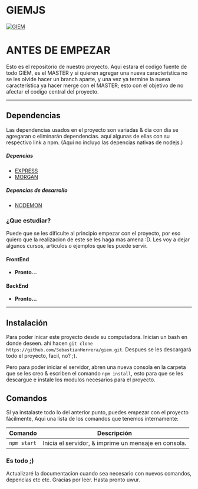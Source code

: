 # GIEMJS


[![GIEM](https://i.imgur.com/iuzkeRY.png "GIEM")](https://i.imgur.com/iuzkeRY.png "GIEM")





# ANTES DE  EMPEZAR
Esto es el repositorio de nuestro proyecto. Aqui estara el codigo fuente de todo GIEM, es el MASTER y si quieren agregar una nueva característica no se les olvide hacer un branch aparte, y una vez ya termine la nueva característica ya hacer merge con el MASTER; esto con el objetivo de no afectar el codigo central del proyecto.


------------



## Dependencias
Las dependencias usados en el proyecto son variadas & dia con dia se agregaran o eliminarán dependencias. aquí algunas de ellas con su respectivo link a npm. (Aqui no incluyo las depencias nativas de nodejs.)

##### Depencias 
- [EXPRESS](https://www.npmjs.com/package/express)
- [MORGAN](https://www.npmjs.com/package/morgan)

##### Depencias de desarrollo
- [NODEMON](https://www.npmjs.com/package/nodemon)



### ¿Que estudiar?
Puede que se les dificulte al principio empezar con el proyecto, por eso quiero que la realizacion de este se les haga mas amena :D. Les voy a dejar algunos cursos, articulos o ejemplos que les puede servir.

#### FrontEnd

- **Pronto...**

#### BackEnd

- **Pronto...**



------------

## Instalación
Para poder inicar este proyecto desde su computadora. Inician un bash en donde deseen. ahí hacen `git clone https://github.com/SebastianHerrera/giem.git`. Despues se les descargará todo el proyecto, facil, no? ;). 

Pero para poder iniciar el servidor, abren una nueva consola en la carpeta que se les creo & escriben el comando `npm install`, esto para que se les descargue e instale los modulos necesarios para el proyecto.


## Comandos

SI ya instalaste todo lo del anterior punto, puedes empezar con el proyecto fácilmente, Aqui una lista de los comandos que tenemos internamente:

                    



| Comando    | Descripción                    |
| ------------- | ------------------------------ |
| `npm start`      | Inicia el servidor, & imprime un mensaje en consola.       |





### Es todo ;)

Actualizaré la documentacion cuando sea necesario con nuevos comandos, depencias etc etc. Gracias por leer. Hasta pronto uwur.
